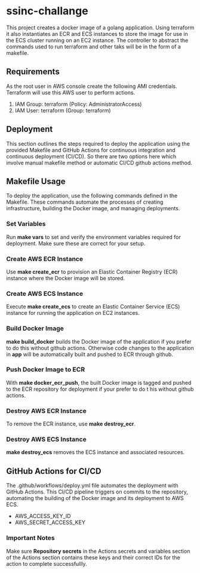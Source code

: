 # ssinc-challange

This project creates a docker image of a golang application. 
Using terraform it also instantiates an ECR and ECS instances to store the image for use in the ECS cluster running on an EC2 instance.
The controller to abstract the commands used to run terraform and other taks will be in the form of a makefile.

## Requirements

As the root user in AWS console create the following AMI credentials. Terraform will use this AWS user to perform actions.

1) IAM Group: terraform (Policy: AdministratorAccess)
2) IAM User: terraform (Group: terraform)

## Deployment

This section outlines the steps required to deploy the application using the provided Makefile and GitHub Actions for continuous integration and continuous deployment (CI/CD). So there are two options here which involve manual makefile method or automatic CI/CD github actions method.

## Makefile Usage

To deploy the application, use the following commands defined in the Makefile. These commands automate the processes of creating infrastructure, building the Docker image, and managing deployments.

### Set Variables

Run **make vars** to set and verify the environment variables required for deployment. Make sure these are correct for your setup.

### Create AWS ECR Instance

Use **make create_ecr** to provision an Elastic Container Registry (ECR) instance where the Docker image will be stored.

### Create AWS ECS Instance

Execute **make create_ecs** to create an Elastic Container Service (ECS) instance for running the application on EC2 instances.

### Build Docker Image

**make build_docker** builds the Docker image of the application if you prefer to do this without github actions. Otherwise code changes to the application in **app** will be automatically built and pushed to ECR through github.

### Push Docker Image to ECR

With **make docker_ecr_push**, the built Docker image is tagged and pushed to the ECR repository for deployment if your prefer to do t his without github actions.

### Destroy AWS ECR Instance

To remove the ECR instance, use **make destroy_ecr**.

### Destroy AWS ECS Instance

**make destroy_ecs** removes the ECS instance and associated resources.

## GitHub Actions for CI/CD

The .github/workflows/deploy.yml file automates the deployment with GitHub Actions. This CI/CD pipeline triggers on commits to the repository, automating the building of the Docker image and its deployment to AWS ECS.

* AWS_ACCESS_KEY_ID
* AWS_SECRET_ACCESS_KEY

### Important Notes

Make sure **Repository secrets** in the Actions secrets and variables section of the Actions section contains these keys and their correct IDs for the action to complete successfullly.

